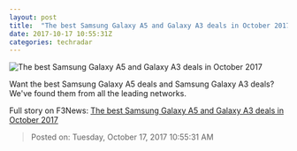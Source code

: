 ```yaml
---
layout: post
title:  "The best Samsung Galaxy A5 and Galaxy A3 deals in October 2017"
date: 2017-10-17 10:55:31Z
categories: techradar
---
```


![The best Samsung Galaxy A5 and Galaxy A3 deals in October 2017](http://cdn.mos.cms.futurecdn.net/CXHU87hTJmZPvUav4spwq3-1200-80.jpg)

Want the best Samsung Galaxy A5 deals and Samsung Galaxy A3 deals? We've found them from all the leading networks.


Full story on F3News: [The best Samsung Galaxy A5 and Galaxy A3 deals in October 2017](http://www.f3nws.com/n/vZeYnB)

> Posted on: Tuesday, October 17, 2017 10:55:31 AM

